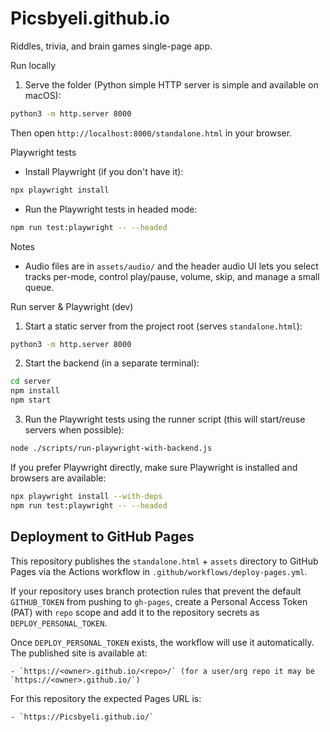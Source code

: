 # Picsbyeli.github.io

Riddles, trivia, and brain games single-page app.

Run locally
1. Serve the folder (Python simple HTTP server is simple and available on macOS):

```bash
python3 -m http.server 8000
```

Then open `http://localhost:8000/standalone.html` in your browser.

Playwright tests
- Install Playwright (if you don't have it):

```bash
npx playwright install
```

- Run the Playwright tests in headed mode:

```bash
npm run test:playwright -- --headed
```

Notes
- Audio files are in `assets/audio/` and the header audio UI lets you select tracks per-mode, control play/pause, volume, skip, and manage a small queue.

Run server & Playwright (dev)
1. Start a static server from the project root (serves `standalone.html`):

```bash
python3 -m http.server 8000
```

2. Start the backend (in a separate terminal):

```bash
cd server
npm install
npm start
```

3. Run the Playwright tests using the runner script (this will start/reuse servers when possible):

```bash
node ./scripts/run-playwright-with-backend.js
```

If you prefer Playwright directly, make sure Playwright is installed and browsers are available:

```bash
npx playwright install --with-deps
npm run test:playwright -- --headed
```

<!-- CI retrigger: 2025-09-19T12:33:00Z -->

Deployment to GitHub Pages
-------------------------

This repository publishes the `standalone.html` + `assets` directory to GitHub Pages via the Actions workflow in `.github/workflows/deploy-pages.yml`.

If your repository uses branch protection rules that prevent the default `GITHUB_TOKEN` from pushing to `gh-pages`, create a Personal Access Token (PAT) with `repo` scope and add it to the repository secrets as `DEPLOY_PERSONAL_TOKEN`.

Once `DEPLOY_PERSONAL_TOKEN` exists, the workflow will use it automatically. The published site is available at:

	- `https://<owner>.github.io/<repo>/` (for a user/org repo it may be `https://<owner>.github.io/`)

For this repository the expected Pages URL is:

	- `https://Picsbyeli.github.io/`


